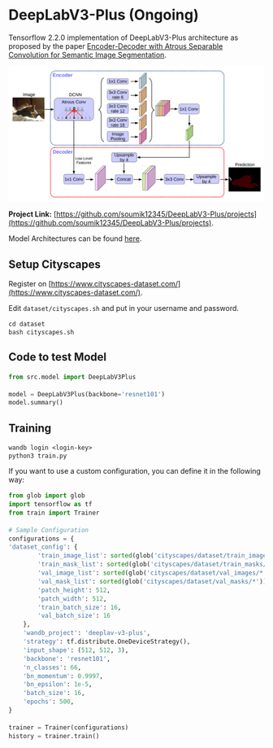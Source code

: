 # DeepLabV3-Plus (Ongoing)

Tensorflow 2.2.0 implementation of DeepLabV3-Plus architecture as proposed by the paper [Encoder-Decoder with Atrous Separable
Convolution for Semantic Image Segmentation](https://arxiv.org/pdf/1802.02611.pdf).

![](./assets/deeplabv3_plus_diagram.png)

**Project Link:** [https://github.com/soumik12345/DeepLabV3-Plus/projects](https://github.com/soumik12345/DeepLabV3-Plus/projects).

Model Architectures can be found [here](./models.md).

## Setup Cityscapes

Register on [https://www.cityscapes-dataset.com/](https://www.cityscapes-dataset.com/).

Edit `dataset/cityscapes.sh` and put in your username and password.

```shell script
cd dataset
bash cityscapes.sh
```

## Code to test Model

```python
from src.model import DeepLabV3Plus

model = DeepLabV3Plus(backbone='resnet101')
model.summary()
```

## Training

```shell script
wandb login <login-key>
python3 train.py
```

If you want to use a custom configuration, you can define it in the following way:

```python
from glob import glob
import tensorflow as tf
from train import Trainer

# Sample Configuration
configurations = {
'dataset_config': {
        'train_image_list': sorted(glob('cityscapes/dataset/train_images/*')),
        'train_mask_list': sorted(glob('cityscapes/dataset/train_masks/*')),
        'val_image_list': sorted(glob('cityscapes/dataset/val_images/*')),
        'val_mask_list': sorted(glob('cityscapes/dataset/val_masks/*')),
        'patch_height': 512,
        'patch_width': 512,
        'train_batch_size': 16,
        'val_batch_size': 16
    },
    'wandb_project': 'deeplav-v3-plus',
    'strategy': tf.distribute.OneDeviceStrategy(),
    'input_shape': (512, 512, 3),
    'backbone': 'resnet101',
    'n_classes': 66,
    'bn_momentum': 0.9997,
    'bn_epsilon': 1e-5,
    'batch_size': 16,
    'epochs': 500,
}

trainer = Trainer(configurations)
history = trainer.train()
```